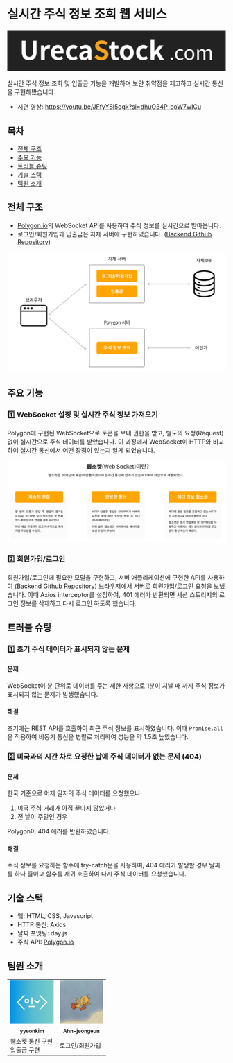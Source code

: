 # 실시간 주식 정보 조회 웹 서비스

<div>

</div>

![프로젝트 로고](/img/urecastock-bg.png)

실시간 주식 정보 조회 및 입출금 기능을 개발하며 보얀 취약점을 제고하고 실시간 통신을 구현해봤습니다.

- 시연 영상: https://youtu.be/JFfyY8l5ogk?si=dhuO34P-ooW7wICu

## 목차

- [전체 구조](#전체-구조)
- [주요 기능](#주요-기능)
- [트러블 슈팅](#트러블-슈팅)
- [기술 스택](#기술-스택)
- [팀원 소개](#팀원-소개)

## 전체 구조

- [Polygon.io](https://polygon.io/)의 WebSocket API를 사용하여 주식 정보를 실시간으로 받아옵니다.
- 로그인/회원가입과 입출금은 자체 서버에 구현하였습니다. ([Backend Github Repository](https://github.com/yyeonkim/stock-backend))

![서비스 전체 구조](/img/architecture.png)

## 주요 기능

### 1️⃣ WebSocket 설정 및 실시간 주식 정보 가져오기

Polygon에 구현된 WebSocket으로 토큰을 보내 권한을 받고, 별도의 요청(Request) 없이 실시간으로 주식 데이터를 받았습니다. 이 과정에서 WebSocket이 HTTP와 비교하여 실시간 통신에서 어떤 장점이 있는지 알게 되었습니다.

![웹소켓 특징 3가지](/img/websocket.png)

### 2️⃣ 회원가입/로그인

회원가입/로그인에 필요한 모달을 구현하고, 서버 애플리케이션에 구현한 API를 사용하여 ([Backend Github Repository](https://github.com/yyeonkim/stock-backend)) 브라우저에서 서버로 회원가입/로그인 요청을 보냈습니다.
이때 Axios interceptor를 설정하여, 401 에러가 반환되면 세션 스토리지의 로그인 정보를 삭제하고 다시 로그인 하도록 했습니다.

## 트러블 슈팅

### 1️⃣ 초기 주식 데이터가 표시되지 않는 문제

#### 문제

WebSocket이 분 단위로 데이터를 주는 제한 사항으로 1분이 지날 때 까지 주식 정보가 표시되지 않는 문제가 발생했습니다.

#### 해결

초기에는 REST API를 호출하여 최근 주식 정보를 표시하였습니다. 이때 `Promise.all`을 적용하여 비동기 통신을 병렬로 처리하여 성능을 약 1.5초 높였습니다.

### 2️⃣ 미국과의 시간 차로 요청한 날에 주식 데이터가 없는 문제 (404)

#### 문제

한국 기준으로 어제 일자의 주식 데이터를 요청했으나

1. 미국 주식 거래가 아직 끝나지 않았거나
2. 전 날이 주말인 경우

Polygon이 404 에러를 반환하였습니다.

#### 해결

주식 정보를 요청하는 함수에 try-catch문을 사용하여, 404 에러가 발생할 경우 날짜를 하나 줄이고 함수를 재귀 호출하여 다시 주식 데이터를 요청했습니다.

## 기술 스택

- 웹: HTML, CSS, Javascript
- HTTP 통신: Axios
- 날짜 포맷팅: day.js
- 주식 API: [Polygon.io](https://polygon.io/)

## 팀원 소개

<table>
  <tbody>
    <tr>
        <td align="center">
        <a href="https://github.com/yyeonkim">
            <img src="/img/coder-profile.png" width="100px;" alt=""/>
            <br />
            <sub><b>yyeonkim</b></sub>
        </a>
        <br />
        </td>
        <td align="center">
        <a href="https://github.com/Ahn-jeongeun">
            <img src="/img/profile.jpg" width="100px;" alt=""/>
            <br />
            <sub><b>Ahn-jeongeun</b></sub>
        </a>
        <br />
        </td>
    </tr>
    <tr>
        <td>
            웹소켓 통신 구현
            <br />
            입출금 구현
        </td>
        <td>
            로그인/회원가입
        </td>
    </tr>
  </tbody>
</table>
